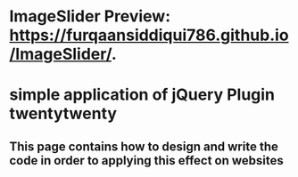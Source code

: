 # ImageSlider Preview:  https://furqaansiddiqui786.github.io/ImageSlider/.
# simple application of jQuery Plugin twentytwenty
## This page contains how to design and write the code in order to applying this effect on websites

